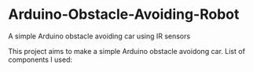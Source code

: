 # Arduino-Obstacle-Avoiding-Robot
A simple Arduino obstacle avoiding car using IR sensors

This project aims to make a simple Arduino obstacle avoidong car.
List of components I used:
